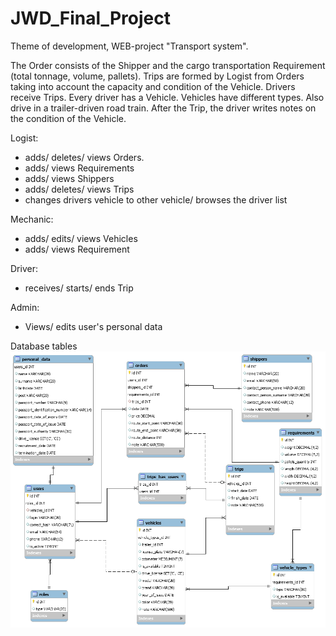 # JWD_Final_Project

Theme of development, WEB-project "Transport system".

The Order consists of the Shipper and the cargo transportation Requirement (total tonnage, volume, pallets).
Trips are formed by Logist from Orders taking into account the capacity and condition of the Vehicle.
Drivers receive Trips. Every driver has a Vehicle.
Vehicles have different types. Also drive in a trailer-driven road train.
After the Trip, the driver writes notes on the condition of the Vehicle.

Logist:
- adds/ deletes/ views Orders.
- adds/ views Requirements
- adds/ views Shippers
- adds/ deletes/ views Trips
- changes drivers vehicle to other vehicle/ browses the driver list

Mechanic:
- adds/ edits/ views Vehicles
- adds/ views Requirement

Driver:
- receives/ starts/ ends Trip

Admin:
- Views/ edits user's personal data

Database tables
![](Database.png)
